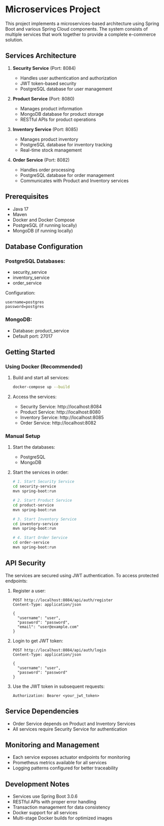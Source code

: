 # Microservices Project

This project implements a microservices-based architecture using Spring Boot and various Spring Cloud components. The system consists of multiple services that work together to provide a complete e-commerce solution.

## Services Architecture

1. **Security Service** (Port: 8084)
   - Handles user authentication and authorization
   - JWT token-based security
   - PostgreSQL database for user management

2. **Product Service** (Port: 8080)
   - Manages product information
   - MongoDB database for product storage
   - RESTful APIs for product operations

3. **Inventory Service** (Port: 8085)
   - Manages product inventory
   - PostgreSQL database for inventory tracking
   - Real-time stock management

4. **Order Service** (Port: 8082)
   - Handles order processing
   - PostgreSQL database for order management
   - Communicates with Product and Inventory services

## Prerequisites

- Java 17
- Maven
- Docker and Docker Compose
- PostgreSQL (if running locally)
- MongoDB (if running locally)

## Database Configuration

### PostgreSQL Databases:
- security_service
- inventory_service
- order_service

Configuration:
```properties
username=postgres
password=postgres
```

### MongoDB:
- Database: product_service
- Default port: 27017

## Getting Started

### Using Docker (Recommended)

1. Build and start all services:
   ```bash
   docker-compose up --build
   ```

2. Access the services:
   - Security Service: http://localhost:8084
   - Product Service: http://localhost:8080
   - Inventory Service: http://localhost:8085
   - Order Service: http://localhost:8082

### Manual Setup

1. Start the databases:
   - PostgreSQL
   - MongoDB

2. Start the services in order:
   ```bash
   # 1. Start Security Service
   cd security-service
   mvn spring-boot:run

   # 2. Start Product Service
   cd product-service
   mvn spring-boot:run

   # 3. Start Inventory Service
   cd inventory-service
   mvn spring-boot:run

   # 4. Start Order Service
   cd order-service
   mvn spring-boot:run
   ```

## API Security

The services are secured using JWT authentication. To access protected endpoints:

1. Register a user:
   ```http
   POST http://localhost:8084/api/auth/register
   Content-Type: application/json

   {
     "username": "user",
     "password": "password",
     "email": "user@example.com"
   }
   ```

2. Login to get JWT token:
   ```http
   POST http://localhost:8084/api/auth/login
   Content-Type: application/json

   {
     "username": "user",
     "password": "password"
   }
   ```

3. Use the JWT token in subsequent requests:
   ```http
   Authorization: Bearer <your_jwt_token>
   ```

## Service Dependencies

- Order Service depends on Product and Inventory Services
- All services require Security Service for authentication

## Monitoring and Management

- Each service exposes actuator endpoints for monitoring
- Prometheus metrics available for all services
- Logging patterns configured for better traceability

## Development Notes

- Services use Spring Boot 3.0.6
- RESTful APIs with proper error handling
- Transaction management for data consistency
- Docker support for all services
- Multi-stage Docker builds for optimized images
